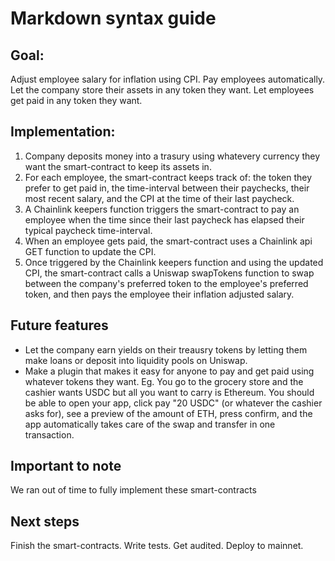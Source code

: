 # Markdown syntax guide

## **Goal**:

Adjust employee salary for inflation using CPI. Pay employees automatically. Let the company store their assets in any token they want. Let employees get paid in any token they want.

## **Implementation**:

1. Company deposits money into a trasury using whatevery currency they want the smart-contract to keep its assets in.
2. For each employee, the smart-contract keeps track of: the token they prefer to get paid in, the time-interval between their paychecks, their most recent salary, and the CPI at the time of their last paycheck.
3. A Chainlink keepers function triggers the smart-contract to pay an employee when the time since their last paycheck has elapsed their typical paycheck time-interval.
4. When an employee gets paid, the smart-contract uses a Chainlink api GET function to update the CPI.
5. Once triggered by the Chainlink keepers function and using the updated CPI, the smart-contract calls a Uniswap swapTokens function to swap between the company's preferred token to the employee's preferred token, and then pays the employee their inflation adjusted salary.

## **Future features**

- Let the company earn yields on their treausry tokens by letting them make loans or deposit into liquidity pools on Uniswap.
- Make a plugin that makes it easy for anyone to pay and get paid using whatever tokens they want. Eg. You go to the grocery store and the cashier wants USDC but all you want to carry is Ethereum. You should be able to open your app, click pay "20 USDC" (or whatever the cashier asks for), see a preview of the amount of ETH, press confirm, and the app automatically takes care of the swap and transfer in one transaction.

## **Important to note**

We ran out of time to fully implement these smart-contracts

## **Next steps**

Finish the smart-contracts. Write tests. Get audited. Deploy to mainnet.

